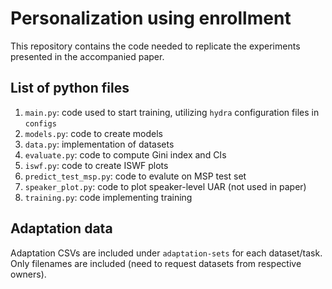 # Personalization using enrollment

This repository contains the code needed to replicate the experiments presented in the accompanied paper.

## List of python files

1. `main.py`: code used to start training, utilizing `hydra` configuration files in `configs`
2. `models.py`: code to create models
3. `data.py`: implementation of datasets
4. `evaluate.py`: code to compute Gini index and CIs
5. `iswf.py`: code to create ISWF plots
6. `predict_test_msp.py`: code to evalute on MSP test set
7. `speaker_plot.py`: code to plot speaker-level UAR (not used in paper)
8. `training.py`: code implementing training

## Adaptation data
Adaptation CSVs are included under `adaptation-sets` for each dataset/task.
Only filenames are included (need to request datasets from respective owners).